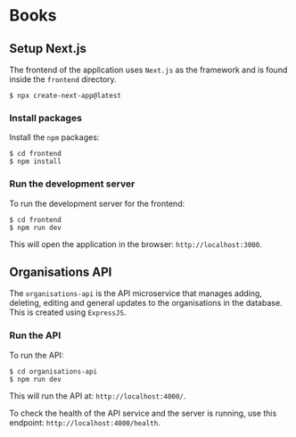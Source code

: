 # Books

## Setup Next.js
The frontend of the application uses `Next.js` as the framework and is found inside the `frontend` directory.

```shell
$ npx create-next-app@latest
```

### Install packages
Install the `npm` packages:

```shell
$ cd frontend
$ npm install
```

### Run the development server
To run the development server for the frontend:

```shell
$ cd frontend
$ npm run dev
```

This will open the application in the browser: `http://localhost:3000`.

## Organisations API
The `organisations-api` is the API microservice that manages adding, deleting, editing and general updates to the organisations in the database. This is created using `ExpressJS`.

### Run the API
To run the API:

```shell
$ cd organisations-api
$ npm run dev
```

This will run the API at: `http://localhost:4000/`.

To check the health of the API service and the server is running, use this endpoint: `http://localhost:4000/health`.